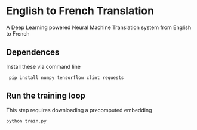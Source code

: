 # English to French Translation
A Deep Learning powered Neural Machine Translation system from English to French

## Dependences
Install these via command line

``` pip install numpy tensorflow clint requests```

## Run the training loop
This step requires downloading a precomputed embedding

``` python train.py ```


